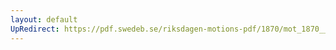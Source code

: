 ```yaml
---
layout: default
UpRedirect: https://pdf.swedeb.se/riksdagen-motions-pdf/1870/mot_1870__ak__00216/mot_1870__ak__00216_001.pdf
---
```

